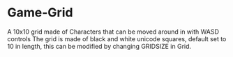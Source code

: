 # Game-Grid
A 10x10 grid made of Characters that can be moved around in with WASD controls
The grid is made of black and white unicode squares, default set to 10 in length, this can be modified by changing GRIDSIZE in Grid.
